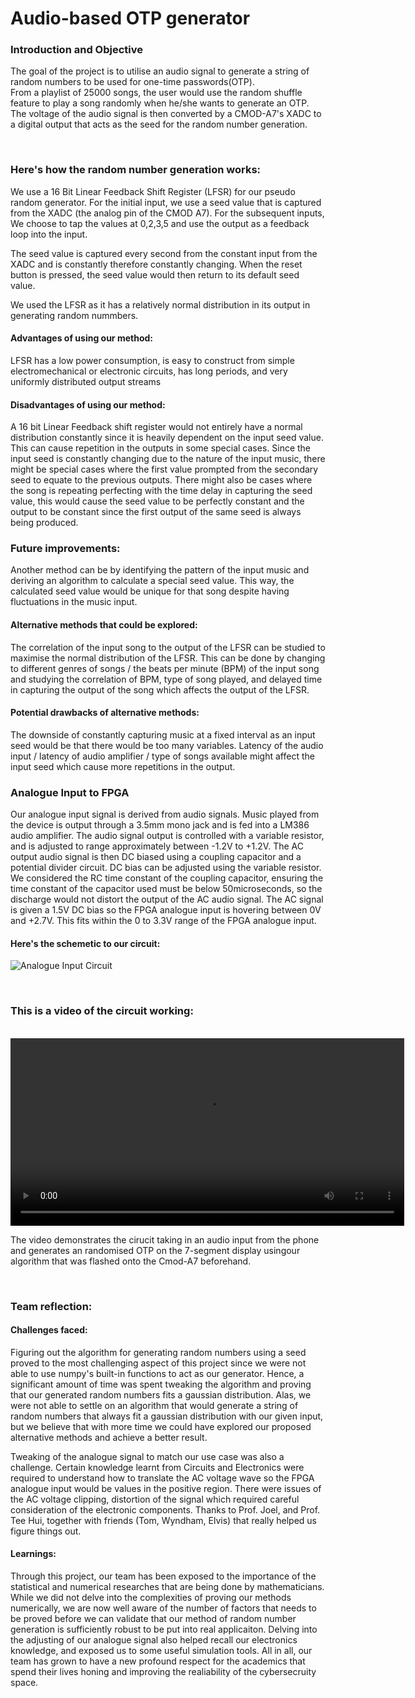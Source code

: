 <h1>Audio-based OTP generator</h1>
<h3>Introduction and Objective</h3>
<p>The goal of the project is to utilise an audio signal to generate a string of random numbers to be used for one-time passwords(OTP).
<br>
From a playlist of 25000 songs, the user would use the random shuffle feature to play a song randomly when he/she wants to generate an OTP.
<br>
The voltage of the audio signal is then converted by a CMOD-A7's XADC to a digital output that acts as the seed for the random number generation.</p>
<br>
<h3>Here's how the random number generation works:</h3>
We use a 16 Bit Linear Feedback Shift Register (LFSR) for our pseudo random generator. For the initial input, we use a seed value that is captured from the XADC (the analog pin of the CMOD A7). For the subsequent inputs, We choose to tap the values at 0,2,3,5 and use the output as a feedback loop into the input.

The seed value is captured every second from the constant input from the XADC and is constantly therefore constantly changing. When the reset button is pressed, the seed value would then return to its default seed value. 

We used the LFSR as it has a relatively normal distribution in its output in generating random nummbers.
<h4>Advantages of using our method:</h4>
LFSR has a low power consumption, is easy to construct from simple electromechanical or electronic circuits, has long periods, and very uniformly distributed output streams
<h4>Disadvantages of using our method:</h4>
A 16 bit Linear Feedback shift register would not entirely have a normal distribution constantly since it is heavily dependent on the input seed value. This can cause repetition in the outputs in some special cases. 
Since the input seed is constantly changing due to the nature of the input music, there might be special cases where the first value prompted from the secondary seed to equate to the previous outputs. 
There might also be cases where the song is repeating perfecting with the time delay in capturing the seed value, this would cause the seed value to be perfectly constant and the output to be constant since the first output of the same seed is always being produced. 
<br>
<h3>Future improvements:</h3>
Another method can be by identifying the pattern of the input music and deriving an algorithm to calculate a special seed value. This way, the calculated seed value would be unique for that song despite having fluctuations in the music input. 
<h4>Alternative methods that could be explored:</h4>
The correlation of the input song to the output of the LFSR can be studied to maximise the normal distribution of the LFSR. 
This can be done by changing to different genres of songs / the beats per minute (BPM) of the input song and studying the correlation of BPM, type of song played, and delayed time in capturing the output of the song which affects the output of the LFSR.
<h4>Potential drawbacks of alternative methods:</h4>
The downside of constantly capturing music at a fixed interval as an input seed would be that there would be too many variables. Latency of the audio input / latency of audio amplifier / type of songs available might affect the input seed which cause more repetitions in the output. 
<br>

<h3>Analogue Input to FPGA</h3>
Our analogue input signal is derived from audio signals. Music played from the device is output through a 3.5mm mono jack and is fed into a LM386 audio amplifier. The audio signal output is controlled with a variable resistor, and is adjusted to range approximately between -1.2V to +1.2V. 
The AC output audio signal is then DC biased using a coupling capacitor and a potential divider circuit. DC bias can be adjusted using the variable resistor. We considered the RC time constant of the coupling capacitor, ensuring the time constant of the capacitor used must be below 50microseconds, so the discharge would not distort the output of the AC audio signal. The AC signal is given a 1.5V DC bias so the FPGA analogue input is hovering between 0V and +2.7V. This fits within the 0 to 3.3V range of the FPGA analogue input.
<h4>Here's the schemetic to our circuit:</h4>

![Analogue Input Circuit](https://github.com/ynng1/RNG-2D/assets/94187124/015c58da-4cce-41cd-ad53-e021a67f68df)


<br>
<h3>This is a video of the circuit working:</h3>

<br>
<video width="630" height="300" src="https://github.com/ynng1/RNG-2D/assets/163510534/4efd0c9e-b643-474c-8d42-8fd5adb239fd"></video>
<br>
<p>The video demonstrates the cirucit taking in an audio input from the phone and generates an randomised OTP on the 7-segment display usingour algorithm that was flashed onto the Cmod-A7 beforehand.</p>


<br>
<h3>Team reflection:</h3>
<h4>Challenges faced:</h4>
<p>Figuring out the algorithm for generating random numbers using a seed proved to the most challenging aspect of this project since we were not able to use numpy's built-in functions to act as our generator. Hence, a significant amount of time was spent tweaking the algorithm and proving that our generated random numbers fits a gaussian distribution. Alas, we were not able to settle on an algorithm that would generate a string of random numbers that always fit a gaussian distribution with our given input, but we believe that with more time we could have explored our proposed alternative methods and achieve a better result.</p>

<p>Tweaking of the analogue signal to match our use case was also a challenge. Certain knowledge learnt from Circuits and Electronics were required to understand how to translate the AC voltage wave so the FPGA analogue input would be values in the positive region. There were issues of the AC voltage clipping, distortion of the signal which required careful consideration of the electronic components. Thanks to Prof. Joel, and Prof. Tee Hui, together with friends (Tom, Wyndham, Elvis) that really helped us figure things out.<p>
  
<h4>Learnings:</h4>
<p>Through this project, our team has been exposed to the importance of the statistical and numerical researches that are being done by mathematicians. While we did not delve into the complexities of proving our methods numerically, we are now well aware of the number of factors that needs to be proved before we can validate that our method of random number generation is sufficiently robust to be put into real applicaiton. Delving into the adjusting of our analogue signal also helped recall our electronics knowledge, and exposed us to some useful simulation tools. All in all, our team has grown to have a new profound respect for the academics that spend their lives honing and improving the realiability of the cybersecruity space.</p>
